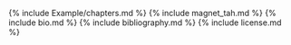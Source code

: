 {% include Example/chapters.md %}
{% include magnet_tah.md %}
{% include bio.md %}
{% include bibliography.md %}
{% include license.md %}

